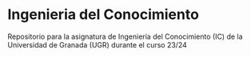 # Ingenieria del Conocimiento
Repositorio para la asignatura de Ingeniería del Conocimiento (IC) de la Universidad de Granada (UGR) durante el curso 23/24
